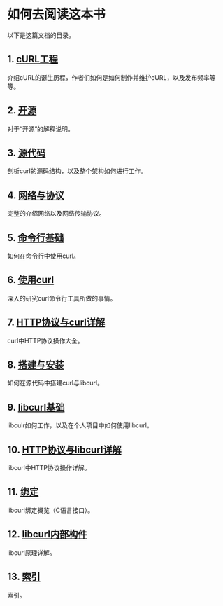 # 如何去阅读这本书

以下是这篇文档的目录。

## 1. [cURL工程](curl.md)

介绍cURL的诞生历程，作者们如何是如何制作并维护cURL，以及发布频率等等。

## 2. [开源](opensource.md)

对于“开源”的解释说明。

## 3. [源代码](sourcecode.md)

剖析curl的源码结构，以及整个架构如何进行工作。

## 4. [网络与协议](protocols.md)

完整的介绍网络以及网络传输协议。

## 5. [命令行基础](cmdline.md)

如何在命令行中使用curl。

## 6. [使用curl](usingcurl.md)

深入的研究curl命令行工具所做的事情。

## 7. [HTTP协议与curl详解](http.md)

curl中HTTP协议操作大全。

## 8. [搭建与安装](building.md)

如何在源代码中搭建curl与libcurl。

## 9. [libcurl基础](libcurl.md)

libculr如何工作，以及在个人项目中如何使用libcurl。

## 10. [HTTP协议与libcurl详解](libcurl-http.md)

libcurl中HTTP协议操作详解。

## 11. [绑定](bindings.md)

libcurl绑定概览（C语言接口）。

## 12. [libcurl内部构件](internals.md)

libcurl原理详解。

## 13. [索引](bookindex.md)

索引。
